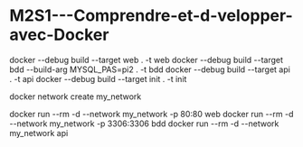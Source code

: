# M2S1---Comprendre-et-d-velopper-avec-Docker

docker --debug build --target web . -t web
docker --debug build --target bdd --build-arg MYSQL_PAS=pi2 . -t bdd
docker --debug build --target api . -t api
docker --debug build --target init . -t init

docker network create my_network

docker run --rm -d --network my_network -p 80:80 web
docker run --rm -d --network my_network -p 3306:3306 bdd
docker run --rm -d --network my_network api
